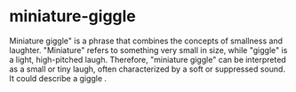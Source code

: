 # miniature-giggle
Miniature giggle" is a phrase that combines the concepts of smallness and laughter. "Miniature" refers to something very small in size, while "giggle" is a light, high-pitched laugh. Therefore, "miniature giggle" can be interpreted as a small or tiny laugh, often characterized by a soft or suppressed sound. It could describe a giggle .

